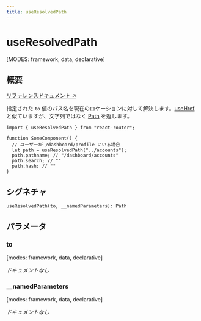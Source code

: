 ```yaml
---
title: useResolvedPath
---
```


# useResolvedPath

[MODES: framework, data, declarative]

## 概要

[リファレンスドキュメント ↗](https://api.reactrouter.com/v7/functions/react_router.useResolvedPath.html)

指定された `to` 値のパス名を現在のロケーションに対して解決します。[useHref](../hooks/useHref) と似ていますが、文字列ではなく [Path](https://api.reactrouter.com/v7/interfaces/react_router.Path) を返します。

```tsx
import { useResolvedPath } from "react-router";

function SomeComponent() {
  // ユーザーが /dashboard/profile にいる場合
  let path = useResolvedPath("../accounts");
  path.pathname; // "/dashboard/accounts"
  path.search; // ""
  path.hash; // ""
}
```

## シグネチャ

```tsx
useResolvedPath(to, __namedParameters): Path
```

## パラメータ

### to

[modes: framework, data, declarative]

_ドキュメントなし_

### __namedParameters

[modes: framework, data, declarative]

_ドキュメントなし_